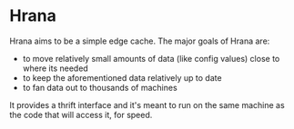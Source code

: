 Hrana
===

Hrana aims to be a simple edge cache. The major goals of Hrana are:

* to move relatively small amounts of data (like config values) close to where its needed
* to keep the aforementioned data relatively up to date
* to fan data out to thousands of machines

It provides a thrift interface and it's meant to run on the same machine as the code that will access it, for speed.
